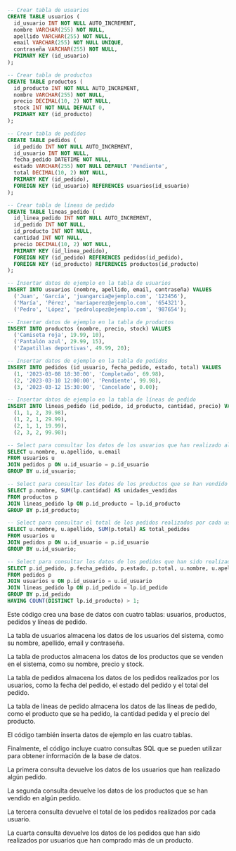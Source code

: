 ```sql
-- Crear tabla de usuarios
CREATE TABLE usuarios (
  id_usuario INT NOT NULL AUTO_INCREMENT,
  nombre VARCHAR(255) NOT NULL,
  apellido VARCHAR(255) NOT NULL,
  email VARCHAR(255) NOT NULL UNIQUE,
  contraseña VARCHAR(255) NOT NULL,
  PRIMARY KEY (id_usuario)
);

-- Crear tabla de productos
CREATE TABLE productos (
  id_producto INT NOT NULL AUTO_INCREMENT,
  nombre VARCHAR(255) NOT NULL,
  precio DECIMAL(10, 2) NOT NULL,
  stock INT NOT NULL DEFAULT 0,
  PRIMARY KEY (id_producto)
);

-- Crear tabla de pedidos
CREATE TABLE pedidos (
  id_pedido INT NOT NULL AUTO_INCREMENT,
  id_usuario INT NOT NULL,
  fecha_pedido DATETIME NOT NULL,
  estado VARCHAR(255) NOT NULL DEFAULT 'Pendiente',
  total DECIMAL(10, 2) NOT NULL,
  PRIMARY KEY (id_pedido),
  FOREIGN KEY (id_usuario) REFERENCES usuarios(id_usuario)
);

-- Crear tabla de líneas de pedido
CREATE TABLE lineas_pedido (
  id_linea_pedido INT NOT NULL AUTO_INCREMENT,
  id_pedido INT NOT NULL,
  id_producto INT NOT NULL,
  cantidad INT NOT NULL,
  precio DECIMAL(10, 2) NOT NULL,
  PRIMARY KEY (id_linea_pedido),
  FOREIGN KEY (id_pedido) REFERENCES pedidos(id_pedido),
  FOREIGN KEY (id_producto) REFERENCES productos(id_producto)
);

-- Insertar datos de ejemplo en la tabla de usuarios
INSERT INTO usuarios (nombre, apellido, email, contraseña) VALUES
  ('Juan', 'García', 'juangarcia@ejemplo.com', '123456'),
  ('María', 'Pérez', 'mariaperez@ejemplo.com', '654321'),
  ('Pedro', 'López', 'pedrolopez@ejemplo.com', '987654');

-- Insertar datos de ejemplo en la tabla de productos
INSERT INTO productos (nombre, precio, stock) VALUES
  ('Camiseta roja', 19.99, 10),
  ('Pantalón azul', 29.99, 15),
  ('Zapatillas deportivas', 49.99, 20);

-- Insertar datos de ejemplo en la tabla de pedidos
INSERT INTO pedidos (id_usuario, fecha_pedido, estado, total) VALUES
  (1, '2023-03-08 18:30:00', 'Completado', 69.98),
  (2, '2023-03-10 12:00:00', 'Pendiente', 99.98),
  (3, '2023-03-12 15:30:00', 'Cancelado', 0.00);

-- Insertar datos de ejemplo en la tabla de líneas de pedido
INSERT INTO lineas_pedido (id_pedido, id_producto, cantidad, precio) VALUES
  (1, 1, 2, 39.98),
  (1, 2, 1, 29.99),
  (2, 1, 1, 19.99),
  (2, 3, 2, 99.98);

-- Select para consultar los datos de los usuarios que han realizado algún pedido
SELECT u.nombre, u.apellido, u.email
FROM usuarios u
JOIN pedidos p ON u.id_usuario = p.id_usuario
GROUP BY u.id_usuario;

-- Select para consultar los datos de los productos que se han vendido en algún pedido
SELECT p.nombre, SUM(lp.cantidad) AS unidades_vendidas
FROM productos p
JOIN lineas_pedido lp ON p.id_producto = lp.id_producto
GROUP BY p.id_producto;

-- Select para consultar el total de los pedidos realizados por cada usuario
SELECT u.nombre, u.apellido, SUM(p.total) AS total_pedidos
FROM usuarios u
JOIN pedidos p ON u.id_usuario = p.id_usuario
GROUP BY u.id_usuario;

-- Select para consultar los datos de los pedidos que han sido realizados por usuarios que han comprado más de un producto
SELECT p.id_pedido, p.fecha_pedido, p.estado, p.total, u.nombre, u.apellido
FROM pedidos p
JOIN usuarios u ON p.id_usuario = u.id_usuario
JOIN lineas_pedido lp ON p.id_pedido = lp.id_pedido
GROUP BY p.id_pedido
HAVING COUNT(DISTINCT lp.id_producto) > 1;
```

Este código crea una base de datos con cuatro tablas: usuarios, productos, pedidos y líneas de pedido.

La tabla de usuarios almacena los datos de los usuarios del sistema, como su nombre, apellido, email y contraseña.

La tabla de productos almacena los datos de los productos que se venden en el sistema, como su nombre, precio y stock.

La tabla de pedidos almacena los datos de los pedidos realizados por los usuarios, como la fecha del pedido, el estado del pedido y el total del pedido.

La tabla de líneas de pedido almacena los datos de las líneas de pedido, como el producto que se ha pedido, la cantidad pedida y el precio del producto.

El código también inserta datos de ejemplo en las cuatro tablas.

Finalmente, el código incluye cuatro consultas SQL que se pueden utilizar para obtener información de la base de datos.

La primera consulta devuelve los datos de los usuarios que han realizado algún pedido.

La segunda consulta devuelve los datos de los productos que se han vendido en algún pedido.

La tercera consulta devuelve el total de los pedidos realizados por cada usuario.

La cuarta consulta devuelve los datos de los pedidos que han sido realizados por usuarios que han comprado más de un producto.